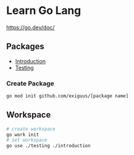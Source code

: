 # Learn Go Lang

<https://go.dev/doc/>

## Packages

- [Introduction](introduction/README.md)
- [Testing](testing/README.md)

### Create Package

```bash
go mod init github.com/exiguus/[package name]
```

## Workspace

```bash
# create workspace
go work init
# set workspace
go use ./testing ./introduction
```
